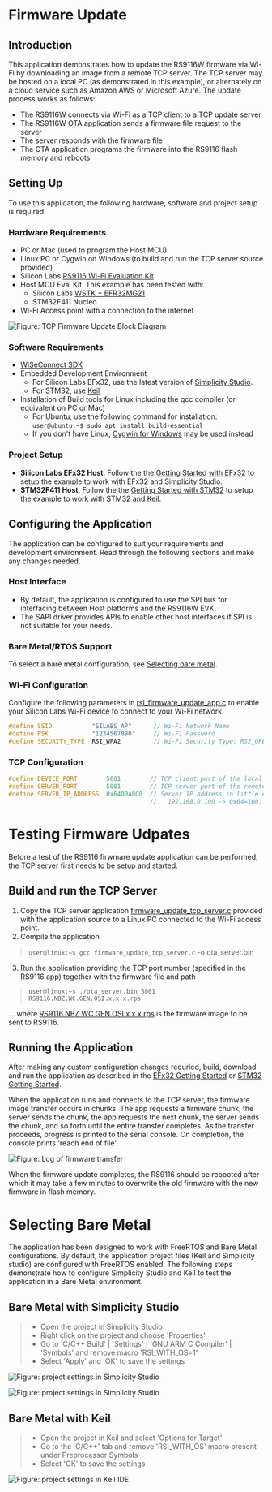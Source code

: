 # Firmware Update

## Introduction

This application demonstrates how to update the RS9116W firmware via Wi-Fi by downloading an image from a remote TCP server. The TCP server may be hosted on a local PC (as demonstrated in this example), or alternately on a cloud service such as Amazon AWS or Microsoft Azure. The update process works as follows:
  - The RS9116W connects via Wi-Fi as a TCP client to a TCP update server
  - The RS9116W OTA application sends a firmware file request to the server
  - The server responds with the firmware file
  - The OTA application programs the firmware into the RS9116 flash memory and reboots

## Setting Up 
To use this application, the following hardware, software and project setup is required.

### Hardware Requirements	
  - PC or Mac (used to program the Host MCU)
  - Linux PC or Cygwin on Windows (to build and run the TCP server source provided)
  - Silicon Labs [RS9116 Wi-Fi Evaluation Kit](https://www.silabs.com/development-tools/wireless/wi-fi/rs9116x-sb-evk-development-kit)
  - Host MCU Eval Kit. This example has been tested with:
    - Silicon Labs [WSTK + EFR32MG21](https://www.silabs.com/development-tools/wireless/efr32xg21-bluetooth-starter-kit)
    - STM32F411 Nucleo
  - Wi-Fi Access point with a connection to the internet

![Figure: TCP Firmware Update Block Diagram](resources/readme/image156.png)

### Software Requirements
  - [WiSeConnect SDK](https://github.com/SiliconLabs/wiseconnect-wifi-bt-sdk/)
  - Embedded Development Environment
    - For Silicon Labs EFx32, use the latest version of [Simplicity Studio](https://www.silabs.com/developers/simplicity-studio).
    - For STM32, use [Keil](https://www.keil.com/demo/eval/arm.htm)
  - Installation of Build tools for Linux including the gcc compiler (or equivalent on PC or Mac)
    - For Ubuntu, use the following command for installation: `user@ubuntu:~$ sudo apt install build-essential`
	- If you don't have Linux, [Cygwin for Windows](https://www.cygwin.com/) may be used instead

### Project Setup
  - **Silicon Labs EFx32 Host**. Follow the the [Getting Started with EFx32](https://docs.silabs.com/rs9116-wiseconnect/latest/wifibt-wc-getting-started-with-efx32/) to setup the example to work with EFx32 and Simplicity Studio.
  - **STM32F411 Host**. Follow the the [Getting Started with STM32](https://docs.silabs.com/rs9116-wiseconnect/latest/wifibt-wc-getting-started-with-stm32/) to setup the example to work with STM32 and Keil.

## Configuring the Application
The application can be configured to suit your requirements and development environment.
Read through the following sections and make any changes needed. 

### Host Interface
  - By default, the application is configured to use the SPI bus for interfacing between Host platforms and the RS9116W EVK.
  - The SAPI driver provides APIs to enable other host interfaces if SPI is not suitable for your needs.

### Bare Metal/RTOS Support
To select a bare metal configuration, see [Selecting bare metal](#selecting-bare-metal).

### Wi-Fi Configuration
Configure the following parameters in [rsi_firmware_update_app.c](https://github.com/SiliconLabs/wiseconnect-wifi-bt-sdk/examples/featured/firmware_update/rsi_firmware_update_app.c) to enable your Silicon Labs Wi-Fi device to connect to your Wi-Fi network.

```c
#define SSID           "SILABS_AP"      // Wi-Fi Network Name
#define PSK            "1234567890"     // Wi-Fi Password
#define SECURITY_TYPE  RSI_WPA2         // Wi-Fi Security Type: RSI_OPEN / RSI_WPA / RSI_WPA2
```

### TCP Configuration

```c
#define DEVICE_PORT        5001        // TCP client port of the local RS9116 TCP client
#define SERVER_PORT        5001        // TCP server port of the remote TCP server
#define SERVER_IP_ADDRESS  0x6400A8C0  // Server IP address in little endian byte order: 
                                       //   192.168.0.100 -> 0x64=100, 0x00=0, 0xA8=168, 0xC0=192
```

# Testing Firmware Udpates
Before a test of the RS9116 firwmare update application can be performed, the TCP server first needs to be setup and started.

## Build and run the TCP Server
  1. Copy the TCP server application [firmware_update_tcp_server.c](https://github.com/SiliconLabs/wiseconnect-wifi-bt-sdk/examples/featured/firmware_update/firmware_update_tcp_server.c) provided with the application source to a Linux PC connected to the Wi-Fi access point. 
  2. Compile the application
> `user@linux:~$ gcc firmware_update_tcp_server.c` -o ota_server.bin
  3. Run the application providing the TCP port number (specified in the RS9116 app) together with the firmware file and path
> `user@linux:~$ ./ota_server.bin 5001 RS9116.NBZ.WC.GEN.OSI.x.x.x.rps`

... where [RS9116.NBZ.WC.GEN.OSI.x.x.x.rps](https://github.com/SiliconLabs/wiseconnect-wifi-bt-sdk/firmware) is the firmware image to be sent to RS9116.

## Running the Application
After making any custom configuration changes requried, build, download and run the application as described in the [EFx32 Getting Started](https://docs.silabs.com/rs9116-wiseconnect/latest/wifibt-wc-getting-started-with-efx32/) or [STM32 Getting Started](https://docs.silabs.com/rs9116-wiseconnect/latest/wifibt-wc-getting-started-with-efx32/). 

When the application runs and connects to the TCP server, the firmware image transfer occurs in chunks. The app requests a firmware chunk, the server sends the chunk, the app requests the next chunk, the server sends the chunk, and so forth until the entire transfer completes. As the transfer proceeds, progress is printed to the serial console. On completion, the console prints 'reach end of file'.

![Figure: Log of firmware transfer](resources/readme/image157.png)

When the firmware update completes, the RS9116 should be rebooted after which it may take a few minutes to overwrite the old firmware with the new firmware in flash memory.

# Selecting Bare Metal
The application has been designed to work with FreeRTOS and Bare Metal configurations. By default, the application project files (Keil and Simplicity studio) are configured with FreeRTOS enabled. The following steps demonstrate how to configure Simplicity Studio and Keil to test the application in a Bare Metal environment.

## Bare Metal with Simplicity Studio
> - Open the project in Simplicity Studio
> - Right click on the project and choose 'Properties'
> - Go to 'C/C++ Build' | 'Settings' | 'GNU ARM C Compiler' | 'Symbols' and remove macro 'RSI_WITH_OS=1'
> - Select 'Apply' and 'OK' to save the settings

![Figure: project settings in Simplicity Studio](resources/readme/image156b.png) 

![Figure: project settings in Simplicity Studio](resources/readme/image156c.png)

## Bare Metal with Keil
> - Open the project in Keil and select 'Options for Target'
> - Go to the 'C/C++' tab and remove 'RSI_WITH_OS' macro present under Preprocessor Symbols
> - Select 'OK' to save the settings
      
![Figure: project settings in Keil IDE](resources/readme/image156a.png) 
